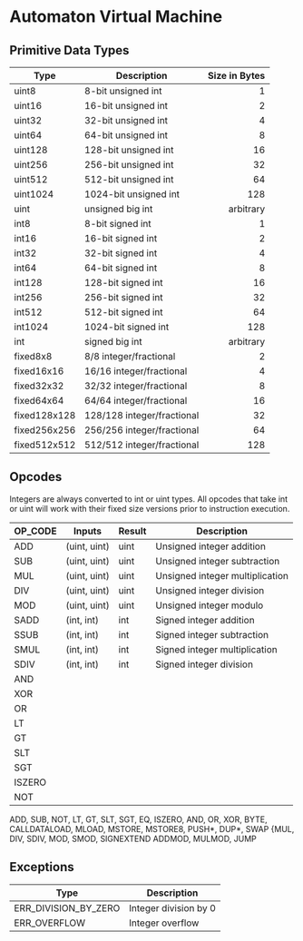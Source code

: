# Automaton Virtual Machine

## Primitive Data Types

| Type         | Description                | Size in Bytes |
|--------------|----------------------------|--------------:|
| uint8        | 8-bit unsigned int         |             1 |
| uint16       | 16-bit unsigned int        |             2 |
| uint32       | 32-bit unsigned int        |             4 |
| uint64       | 64-bit unsigned int        |             8 |
| uint128      | 128-bit unsigned int       |            16 |
| uint256      | 256-bit unsigned int       |            32 |
| uint512      | 512-bit unsigned int       |            64 |
| uint1024     | 1024-bit unsigned int      |           128 |
| uint         | unsigned big int           |     arbitrary |
| int8         | 8-bit signed int           |             1 |
| int16        | 16-bit signed int          |             2 |
| int32        | 32-bit signed int          |             4 |
| int64        | 64-bit signed int          |             8 |
| int128       | 128-bit signed int         |            16 |
| int256       | 256-bit signed int         |            32 |
| int512       | 512-bit signed int         |            64 |
| int1024      | 1024-bit signed int        |           128 |
| int          | signed big int             |     arbitrary |
| fixed8x8     | 8/8 integer/fractional     |             2 |
| fixed16x16   | 16/16 integer/fractional   |             4 |
| fixed32x32   | 32/32 integer/fractional   |             8 |
| fixed64x64   | 64/64 integer/fractional   |            16 |
| fixed128x128 | 128/128 integer/fractional |            32 |
| fixed256x256 | 256/256 integer/fractional |            64 |
| fixed512x512 | 512/512 integer/fractional |           128 |

## Opcodes

Integers are always converted to int or uint types. All opcodes that take int or uint will work with their fixed size versions prior to instruction execution.

| OP_CODE   | Inputs       | Result  | Description                       |
|-----------|--------------|---------|-----------------------------------|
| ADD       | (uint, uint) | uint    | Unsigned integer addition         |
| SUB       | (uint, uint) | uint    | Unsigned integer subtraction      |
| MUL       | (uint, uint) | uint    | Unsigned integer multiplication   |
| DIV       | (uint, uint) | uint    | Unsigned integer division         |
| MOD       | (uint, uint) | uint    | Unsigned integer modulo           |
| SADD      | (int, int)   | int     | Signed integer addition           |
| SSUB      | (int, int)   | int     | Signed integer subtraction        |
| SMUL      | (int, int)   | int     | Signed integer multiplication     |
| SDIV      | (int, int)   | int     | Signed integer division           |
| AND |
| XOR |
| OR |
| LT |
| GT |
| SLT |
| SGT |
| ISZERO |
| NOT |

ADD, SUB, NOT, LT, GT, SLT, SGT, EQ, ISZERO, AND, OR, XOR, BYTE, CALLDATALOAD,
MLOAD, MSTORE, MSTORE8, PUSH*, DUP*, SWAP
{MUL, DIV, SDIV, MOD, SMOD, SIGNEXTEND
ADDMOD, MULMOD, JUMP

## Exceptions

| Type                    | Description                |
|-------------------------|----------------------------|
| ERR_DIVISION_BY_ZERO    | Integer division by 0      |
| ERR_OVERFLOW            | Integer overflow           |
